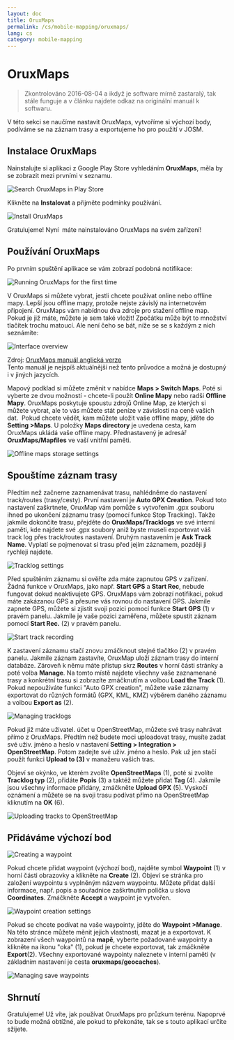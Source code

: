 ```yaml
---
layout: doc
title: OruxMaps
permalink: /cs/mobile-mapping/oruxmaps/
lang: cs
category: mobile-mapping
---
```


OruxMaps
===============

> Zkontrolováno 2016-08-04 a ikdyž je software mírně zastaralý, tak stále funguje a v článku najdete odkaz na originální manuál k softwaru. 

V této sekci se naučíme nastavit OruxMaps, vytvoříme si výchozí body, podíváme se na záznam trasy a exportujeme ho pro použití v JOSM.  

Instalace OruxMaps
------------------

Nainstalujte si aplikaci z Google Play Store vyhledáním **OruxMaps**, měla by se zobrazit mezi prvními v seznamu.  

![Search OruxMaps in Play Store][]

Klikněte na **Instalovat** a přijměte podmínky používání.  

![Install OruxMaps][]

Gratulujeme! Nyní  máte nainstalováno OruxMaps na svém zařízení!  

Používání OruxMaps
--------------------

Po prvním spuštění aplikace se vám zobrazí podobná notifikace:  

![Running OruxMaps for the first time][]

V OruxMaps si můžete vybrat, jestli chcete používat online nebo offline mapy. Lepší jsou offline mapy, protože nejste závislý na internetovém připojení. OruxMaps vám nabídnou dva zdroje pro stažení offline map. Pokud je již máte, můžete je sem také vložit! Zpočátku může být to množství tlačítek trochu matoucí. Ale není čeho se bát, níže se se s každým z nich seznámíte:  

![Interface overview][]

Zdroj: [OruxMaps manuál anglická verze](http://www.oruxmaps.com/oruxmapsmanual_en.pdf)  
Tento manuál je nejspíš aktuálnější než tento průvodce a možná je dostupný i v jiných jazycích.  

Mapový podklad si můžete změnit v nabídce **Maps \> Switch Maps**. Poté si vyberte ze dvou možností - chcete-li použít **Online Mapy** nebo radši
**Offline Mapy**. OruxMaps poskytuje spoustu zdrojů Online Map, ze kterých si můžete vybrat, ale to vás můžete stát peníze v závislosti na ceně vašich dat.  Pokud chcete vědět, kam můžete uložit vaše offline mapy, jděte do **Setting \>Maps**. U položky **Maps directory** je uvedena cesta, kam OruxMaps ukládá vaše
offline mapy. Přednastavený je adresář **OruxMaps/Mapfiles** ve vaší vnitřní paměti.   

![Offline maps storage settings][]

Spouštíme záznam trasy
--------------

Předtím než začneme zaznamenávat trasu, nahlédněme do nastavení track/routes (trasy/cesty). První nastavení je **Auto GPX Creation**. Pokud toto nastavení zaškrtnete, OruxMap vám pomůže s vytvořením .gpx souboru ihned po ukončení záznamu trasy (pomocí funkce Stop Tracking). Takže jakmile dokončíte trasu, přejděte do **OruxMaps/Tracklogs** ve své interní paměti, kde najdete své .gpx soubory aniž byste museli exportovat váš track log přes track/routes nastavení. Druhým nastavením je **Ask Track Name**. Vyplatí se pojmenovat si trasu před jejím záznamem, později ji rychleji najdete.  

![Tracklog settings][]

Před spuštěním záznamu si ověřte zda máte zapnutou GPS v zařízení. Žádná funkce v OruxMaps, jako např. **Start GPS** a **Start Rec**, nebude fungovat dokud neaktivujete GPS. OruxMaps vám zobrazí notifikaci, pokud máte zakázanou GPS a přesune vás rovnou do nastavení GPS. Jakmile zapnete GPS, můžete si zjistit svoji pozici pomocí funkce **Start GPS** (1)  v pravém panelu. Jakmile je vaše pozici zaměřena, můžete spustit záznam pomocí  **Start Rec.** (2) v pravém panelu.  

![Start track recording][]

K zastavení záznamu stačí znovu zmáčknout stejné tlačítko (2) v pravém panelu. Jakmile záznam zastavíte, OruxMap uloží záznam trasy do interní databáze. Zároveň k němu máte přístup skrz **Routes** v horní části stránky a poté volba **Manage**. Na tomto místě najdete všechny vaše zaznamenané trasy a konkrétní trasu si zobrazíte zmáčknutím a volbou **Load the Track** (1). Pokud nepoužíváte funkci "Auto GPX creation", můžete vaše záznamy exportovat do různých formátů (GPX, KML, KMZ) výběrem daného záznamu a volbou **Export as** (2).  

![Managing tracklogs][]

Pokud již máte uživatel. účet u OpenStreetMap, můžete své trasy nahrávat přímo z OruxMaps. Předtím než budete moci uploadovat trasy, musíte zadat své uživ. jméno a heslo v nastavení **Setting \> Integration \> OpenStreetMap**. Potom zadejte své uživ. jméno a heslo. Pak už jen stačí použít funkci **Upload to (3)** v manažeru vašich tras.  

Objeví se okýnko, ve kterém zvolíte **OpenStreetMaps** (1), poté si zvolíte **Tracklog typ** (2), přidáte **Popis** (3) a taktéž můžete přidat **Tag** (4). Jakmile jsou všechny informace přidány, zmáčkněte **Upload GPX** (5). Vyskočí oznámení a můžete se na svoji trasu podívat přímo na OpenStreetMap kliknutím na **OK** (6).  

![Uploading tracks to OpenStreetMap][]

Přidáváme výchozí bod
---------------------

![Creating a waypoint][]

Pokud chcete přidat waypoint (výchozí bod), najděte symbol **Waypoint** (1) v horní části obrazovky a klikněte na **Create** (2). Objeví se stránka pro založení waypointu s vyplněným názvem waypointu. Můžete přidat další informace, např. popis a souřadnice zaškrtnutím políčka u slova **Coordinates**. Zmáčkněte **Accept** a waypoint je vytvořen.  

![Waypoint creation settings][]

Pokud se chcete podívat na vaše waypointy, jděte do **Waypoint \>Manage**. Na této stránce můžete měnit jejich vlastnosti, mazat je a exportovat. K zobrazení všech waypointů na **mapě**, vyberte požadované waypointy a klikněte na ikonu "oka" (1), pokud je chcete exportovat, tak zmáčkněte **Export**(2). Všechny exportované waypointy naleznete v interní paměti (v základním nastavení je cesta **oruxmaps/geocaches**).  

![Managing save waypoints][]

Shrnutí
-----------

Gratulujeme! Už víte, jak používat OruxMaps pro průzkum terénu. Napoprvé to bude možná obtížné, ale pokud to překonáte, tak se s touto aplikací určite sžijete.  

[Search OruxMaps in Play Store]: /images/mobile-mapping/oruxmaps_image00.png
[Install OruxMaps]: /images/mobile-mapping/oruxmaps_image03.png
[Running OruxMaps for the first time]: /images/mobile-mapping/oruxmaps_image01.png
[Interface overview]: /images/mobile-mapping/oruxmaps_image09.png
[Offline maps storage settings]: /images/mobile-mapping/oruxmaps_image06.png
[Tracklog settings]: /images/mobile-mapping/oruxmaps_image11.png
[Start track recording]: /images/mobile-mapping/oruxmaps_image02.png
[Managing tracklogs]: /images/mobile-mapping/oruxmaps_image10.png
[Uploading tracks to OpenStreetMap]: /images/mobile-mapping/oruxmaps_image05.png
[Creating a waypoint]: /images/mobile-mapping/oruxmaps_image07.png
[Waypoint creation settings]: /images/mobile-mapping/oruxmaps_image08.png
[Managing save waypoints]: /images/mobile-mapping/oruxmaps_image04.png
